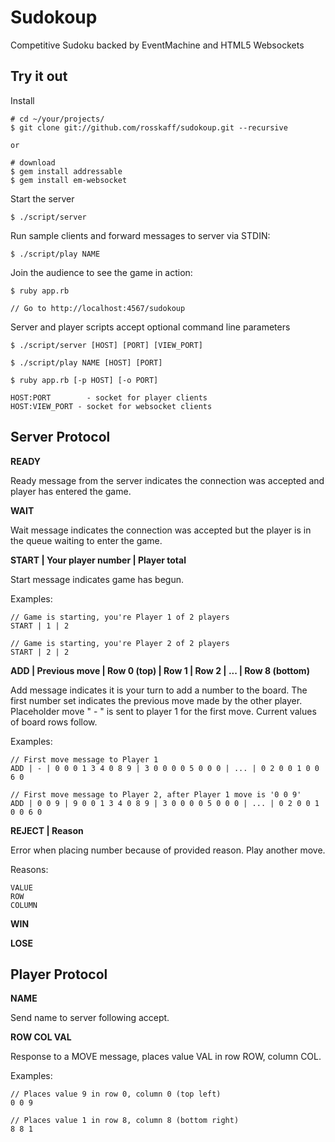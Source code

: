 # Sudokoup #

Competitive Sudoku backed by EventMachine and HTML5 Websockets

## Try it out ##

Install

	# cd ~/your/projects/
	$ git clone git://github.com/rosskaff/sudokoup.git --recursive

	or

	# download
	$ gem install addressable
	$ gem install em-websocket

Start the server

	$ ./script/server

Run sample clients and forward messages to server via STDIN:

	$ ./script/play NAME

Join the audience to see the game in action:

	$ ruby app.rb
	
	// Go to http://localhost:4567/sudokoup

Server and player scripts accept optional command line parameters

	$ ./script/server [HOST] [PORT] [VIEW_PORT]

	$ ./script/play NAME [HOST] [PORT]

	$ ruby app.rb [-p HOST] [-o PORT]

	HOST:PORT 		 - socket for player clients
	HOST:VIEW_PORT - socket for websocket clients

## Server Protocol ##

**READY**

Ready message from the server indicates the connection was accepted and player has entered the game.

**WAIT**

Wait message indicates the connection was accepted but the player is in the queue waiting to enter the game.

**START | Your player number | Player total**

Start message indicates game has begun.

Examples:

	// Game is starting, you're Player 1 of 2 players
	START | 1 | 2

	// Game is starting, you're Player 2 of 2 players
	START | 2 | 2

**ADD | Previous move | Row 0 (top) | Row 1 | Row 2 | ... | Row 8 (bottom)**

Add message indicates it is your turn to add a number to the board. The first number set indicates the previous move made by the other player. Placeholder move " - " is sent to player 1 for the first move. Current values of board rows follow.

Examples:

	// First move message to Player 1
	ADD | - | 0 0 0 1 3 4 0 8 9 | 3 0 0 0 0 5 0 0 0 | ... | 0 2 0 0 1 0 0 6 0

	// First move message to Player 2, after Player 1 move is '0 0 9'
	ADD | 0 0 9 | 9 0 0 1 3 4 0 8 9 | 3 0 0 0 0 5 0 0 0 | ... | 0 2 0 0 1 0 0 6 0

**REJECT | Reason**

Error when placing number because of provided reason. Play another move.

Reasons:

	VALUE
	ROW
	COLUMN

**WIN**

**LOSE**

## Player Protocol ##

**NAME**

Send name to server following accept.

**ROW COL VAL**

Response to a MOVE message, places value VAL in row ROW, column COL.

Examples:

	// Places value 9 in row 0, column 0 (top left)
	0 0 9

	// Places value 1 in row 8, column 8 (bottom right)
	8 8 1